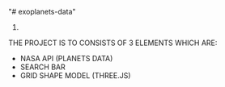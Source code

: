 "# exoplanets-data" 

1.
THE PROJECT IS TO CONSISTS OF 3 ELEMENTS WHICH ARE:
- NASA API (PLANETS DATA)
- SEARCH BAR
- GRID SHAPE MODEL (THREE.JS)

